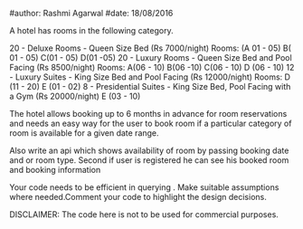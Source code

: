 #author: Rashmi Agarwal
#date: 18/08/2016

A hotel has rooms in the following category. 

20 - Deluxe Rooms - Queen Size Bed   (Rs 7000/night) 
      Rooms: (A 01 - 05)  B( 01 - 05)  C(01 - 05)  D(01 -05)
20 - Luxury Rooms - Queen Size Bed and Pool Facing (Rs 8500/night)
      Rooms: A(06 - 10) B(06 -10) C(06 - 10) D (06 - 10)
12 - Luxury Suites - King Size Bed and Pool Facing (Rs 12000/night)
       Rooms: D (11 - 20)  E (01 - 02)
8 - Presidential Suites - King Size Bed, Pool Facing with a Gym (Rs 20000/night)
    E (03 - 10)

The hotel allows booking up to 6 months in advance for room reservations and needs an easy way for the user to book room if a particular category of room is available for a given date range.

Also write an api which shows availability of room by passing booking date and or room type. 
Second if user is registered he can see his booked room and booking information

Your code needs to be efficient in querying . Make suitable assumptions where needed.Comment your code to highlight the design decisions. 

DISCLAIMER: The code here is not to be used for commercial purposes.